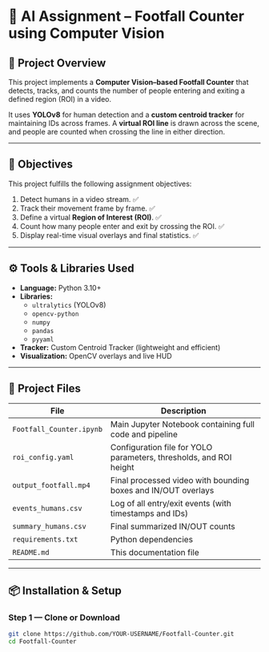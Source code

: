 # 🧠 AI Assignment – Footfall Counter using Computer Vision

## 📌 Project Overview
This project implements a **Computer Vision–based Footfall Counter** that detects, tracks, and counts the number of people entering and exiting a defined region (ROI) in a video.

It uses **YOLOv8** for human detection and a **custom centroid tracker** for maintaining IDs across frames. A **virtual ROI line** is drawn across the scene, and people are counted when crossing the line in either direction.

---

## 🎯 Objectives
This project fulfills the following assignment objectives:

1. Detect humans in a video stream. ✅  
2. Track their movement frame by frame. ✅  
3. Define a virtual **Region of Interest (ROI)**. ✅  
4. Count how many people enter and exit by crossing the ROI. ✅  
5. Display real-time visual overlays and final statistics. ✅  

---

## ⚙️ Tools & Libraries Used
- **Language:** Python 3.10+
- **Libraries:**
  - `ultralytics` (YOLOv8)
  - `opencv-python`
  - `numpy`
  - `pandas`
  - `pyyaml`
- **Tracker:** Custom Centroid Tracker (lightweight and efficient)
- **Visualization:** OpenCV overlays and live HUD

---

## 🧩 Project Files
| File | Description |
|------|--------------|
| `Footfall_Counter.ipynb` | Main Jupyter Notebook containing full code and pipeline |
| `roi_config.yaml` | Configuration file for YOLO parameters, thresholds, and ROI height |
| `output_footfall.mp4` | Final processed video with bounding boxes and IN/OUT overlays |
| `events_humans.csv` | Log of all entry/exit events (with timestamps and IDs) |
| `summary_humans.csv` | Final summarized IN/OUT counts |
| `requirements.txt` | Python dependencies |
| `README.md` | This documentation file |

---

## 📦 Installation & Setup

### Step 1 — Clone or Download
```bash
git clone https://github.com/YOUR-USERNAME/Footfall-Counter.git
cd Footfall-Counter
